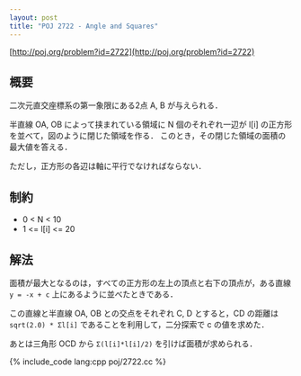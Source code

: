 ```yaml
---
layout: post
title: "POJ 2722 - Angle and Squares"
---
```

[http://poj.org/problem?id=2722](http://poj.org/problem?id=2722)

## 概要
二次元直交座標系の第一象限にある2点 A, B が与えられる．

半直線 OA, OB によって挟まれている領域に N 個のそれぞれ一辺が l[i] の正方形を並べて，図のように閉じた領域を作る．
このとき，その閉じた領域の面積の最大値を答える．

ただし，正方形の各辺は軸に平行でなければならない．

## 制約
- 0 < N < 10
- 1 <= l[i] <= 20

## 解法
面積が最大となるのは，すべての正方形の左上の頂点と右下の頂点が，ある直線 `y = -x + c` 上にあるように並べたときである．

この直線と半直線 OA, OB との交点をそれぞれ C, D とすると，CD の距離は `sqrt(2.0) * Σl[i]` であることを利用して，二分探索で c の値を求めた．

あとは三角形 OCD から `Σ(l[i]*l[i]/2)` を引けば面積が求められる．

{% include_code lang:cpp poj/2722.cc %}
